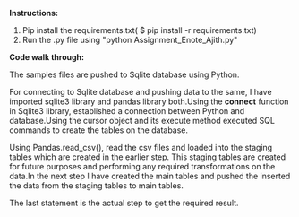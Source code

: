 ﻿**Instructions:**

1) Pip install the requirements.txt( $ pip install -r requirements.txt)
2) Run the .py file using "python Assignment_Enote_Ajith.py"

**Code walk through:**

The samples files are pushed to Sqlite database using Python.

For connecting to Sqlite database and pushing data to the same, I have imported sqlite3 library and pandas library both.Using the **connect** function in Sqlite3 library, established  a connection between Python and database.Using the cursor object and its execute method executed SQL commands to create the tables on the database.

Using Pandas.read_csv(), read the csv files and loaded into the staging tables which are created in the earlier step. This staging tables are created for future purposes and performing any required transformations on the data.In the next step I have created the main tables and pushed the inserted the data from the staging tables to main tables.

The last statement is the actual step to get the required result.



